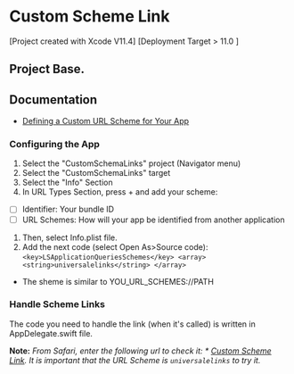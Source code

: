 # Custom Scheme Link
[Project created with Xcode V11.4]
[Deployment Target > 11.0 ]

## Project Base.
## Documentation
* [Defining a Custom URL Scheme for Your App](https://developer.apple.com/documentation/uikit/inter-process_communication/allowing_apps_and_websites_to_link_to_your_content/defining_a_custom_url_scheme_for_your_app)

### Configuring the App
1. Select the "CustomSchemaLinks" project (Navigator menu)
1. Select the "CustomSchemaLinks" target
1. Select the "Info" Section
1. In URL Types Section, press + and add your scheme:
* [ ] Identifier: Your bundle ID
* [ ] URL Schemes: How will your app be identified from another application
1. Then, select Info.plist file.
1. Add the next code (select Open As>Source code):
`<key>LSApplicationQueriesSchemes</key>
	<array>
		<string>universalelinks</string>
	</array>`

* The sheme is similar to YOU_URL_SCHEMES://PATH

### Handle Scheme Links
The code you need to handle the link (when it's called) is written in AppDelegate.swift file.

**Note:** *From Safari, enter the following url to check it: * [Custom Scheme Link](https://universalelinks.herokuapp.com/appios/product.html). It is important that the URL Scheme is `universalelinks` to try it.*
